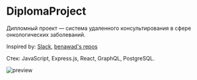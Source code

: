 # DiplomaProject

Дипломный проект — система удаленного консультирования в сфере
онкологических заболеваний.


Inspired by: [Slack](https://slack.com/), [benawad's repos](https://github.com/benawad?tab=repositories)

Стек: JavaScript, Express.js, React, GraphQL, PostgreSQL.

![preview](https://user-images.githubusercontent.com/14972023/173662618-162f0096-1168-4468-b006-12b08c6f3c45.png)
